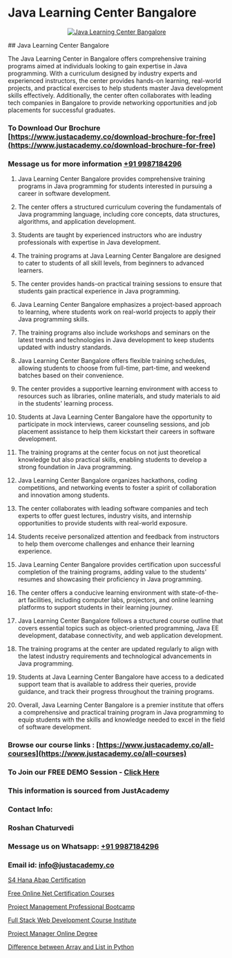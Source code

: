 # Java Learning Center Bangalore

<p align="center">
  <a href="https://justacademy.co/course-detail/core-java-training">
    <img src="https://justacademy.co/storage2/course_image/1677245426_course_image.webp" alt="Java Learning Center Bangalore">
  </a>
</p>
## Java Learning Center Bangalore

The Java Learning Center in Bangalore offers comprehensive training programs aimed at individuals looking to gain expertise in Java programming. With a curriculum designed by industry experts and experienced instructors, the center provides hands-on learning, real-world projects, and practical exercises to help students master Java development skills effectively. Additionally, the center often collaborates with leading tech companies in Bangalore to provide networking opportunities and job placements for successful graduates.
### To Download Our Brochure [https://www.justacademy.co/download-brochure-for-free](https://www.justacademy.co/download-brochure-for-free)
### Message us for more information [+91 9987184296](https://api.whatsapp.com/send?phone=919987184296)
1) Java Learning Center Bangalore provides comprehensive training programs in Java programming for students interested in pursuing a career in software development.

2) The center offers a structured curriculum covering the fundamentals of Java programming language, including core concepts, data structures, algorithms, and application development.

3) Students are taught by experienced instructors who are industry professionals with expertise in Java development.

4) The training programs at Java Learning Center Bangalore are designed to cater to students of all skill levels, from beginners to advanced learners.

5) The center provides hands-on practical training sessions to ensure that students gain practical experience in Java programming.

6) Java Learning Center Bangalore emphasizes a project-based approach to learning, where students work on real-world projects to apply their Java programming skills.

7) The training programs also include workshops and seminars on the latest trends and technologies in Java development to keep students updated with industry standards.

8) Java Learning Center Bangalore offers flexible training schedules, allowing students to choose from full-time, part-time, and weekend batches based on their convenience.

9) The center provides a supportive learning environment with access to resources such as libraries, online materials, and study materials to aid in the students' learning process.

10) Students at Java Learning Center Bangalore have the opportunity to participate in mock interviews, career counseling sessions, and job placement assistance to help them kickstart their careers in software development.

11) The training programs at the center focus on not just theoretical knowledge but also practical skills, enabling students to develop a strong foundation in Java programming.

12) Java Learning Center Bangalore organizes hackathons, coding competitions, and networking events to foster a spirit of collaboration and innovation among students.

13) The center collaborates with leading software companies and tech experts to offer guest lectures, industry visits, and internship opportunities to provide students with real-world exposure.

14) Students receive personalized attention and feedback from instructors to help them overcome challenges and enhance their learning experience.

15) Java Learning Center Bangalore provides certification upon successful completion of the training programs, adding value to the students' resumes and showcasing their proficiency in Java programming.

16) The center offers a conducive learning environment with state-of-the-art facilities, including computer labs, projectors, and online learning platforms to support students in their learning journey.

17) Java Learning Center Bangalore follows a structured course outline that covers essential topics such as object-oriented programming, Java EE development, database connectivity, and web application development.

18) The training programs at the center are updated regularly to align with the latest industry requirements and technological advancements in Java programming.

19) Students at Java Learning Center Bangalore have access to a dedicated support team that is available to address their queries, provide guidance, and track their progress throughout the training programs.

20) Overall, Java Learning Center Bangalore is a premier institute that offers a comprehensive and practical training program in Java programming to equip students with the skills and knowledge needed to excel in the field of software development.

### Browse our course links : [https://www.justacademy.co/all-courses](https://www.justacademy.co/all-courses) 
### To Join our FREE DEMO Session - [Click Here](https://www.justacademy.co/register-for-course-demo)


### This information is sourced from JustAcademy
### Contact Info:
### Roshan Chaturvedi
### Message us on Whatsapp: [+91 9987184296](https://api.whatsapp.com/send?phone=919987184296)
### Email id: [info@justacademy.co](mailto:info@justacademy.co)
                
[S4 Hana Abap Certification](https://www.linkedin.com/pulse/s4-hana-abap-certification-justacademy-ahmedabad-diqfc/)

[Free Online Net Certification Courses](https://www.linkedin.com/pulse/free-online-net-certification-courses-justacademy-new-york-yiuof?trackingId=uaV%2FwHjZ10tUt6pOW5NnhA%3D%3D&lipi=urn%3Ali%3Apage%3Ad_flagship3_company_admin%3BZk%2BEqLRRSPWLWPbe%2FjHbmQ%3D%3D)

[Project Management Professional Bootcamp](https://medium.com/@justacademytraining/project-management-professional-bootcamp-f3252ef26b37)

[Full Stack Web Development Course Institute](https://medium.com/@ranepooja/full-stack-web-development-course-institute-d73f36e0609e)

[Project Manager Online Degree](https://justacademyin.github.io/justacademy/project-manager-online-degree)

[Difference between Array and List in Python](https://justacademyin.github.io/justacademy/difference-between-array-and-list-in-python)

